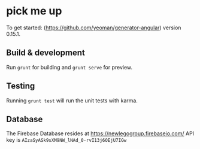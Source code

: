 # pick me up

To get started: (https://github.com/yeoman/generator-angular)
version 0.15.1.

## Build & development

Run `grunt` for building and `grunt serve` for preview.

## Testing

Running `grunt test` will run the unit tests with karma.

## Database

The Firebase Database resides at https://newlegogroup.firebaseio.com/
API key is `AIzaSyASk9sXM9NW_lNAd_0-rvI13j6OEjU7IGw`
